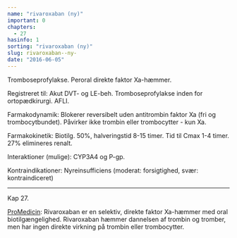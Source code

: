 ```yaml
---
name: "rivaroxaban (ny)"
important: 0
chapters:
  - 27
hasinfo: 1
sorting: "rivaroxaban (ny)"
slug: rivaroxaban--ny-
date: "2016-06-05"
---
```


Tromboseprofylakse. Peroral direkte faktor Xa-hæmmer.

Registreret til: Akut DVT- og LE-beh. Tromboseprofylakse inden for
ortopædkirurgi. AFLI.

Farmakodynamik: Blokerer reversibelt uden antitrombin faktor Xa (fri og
trombocytbundet). Påvirker ikke trombin eller trombocytter - kun Xa.

Farmakokinetik: Biotilg. 50%, halveringstid 8-15 timer. Tid til Cmax 1-4 timer.
27% elimineres renalt.

Interaktioner (mulige): CYP3A4 og P-gp.

Kontraindikationer: Nyreinsufficiens (moderat: forsigtighed, svær:
kontraindiceret)

<hr>

Kap 27.

<a href=\http://pro.medicin.dk/Laegemiddelgrupper/Grupper/317880\ target=\_blank\>ProMedicin</a>:
Rivaroxaban er en selektiv, direkte faktor Xa-hæmmer med oral biotilgængelighed.
Rivaroxaban hæmmer dannelsen af trombin og tromber, men har ingen direkte
virkning på trombin eller trombocytter.
